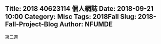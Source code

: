 Title: 2018 40623114 個人網誌
Date: 2018-09-21 10:00
Category: Misc
Tags: 2018Fall
Slug: 2018-Fall-Project-Blog
Author: NFUMDE
---


<!-- PELICAN_END_SUMMARY -->

第二週


